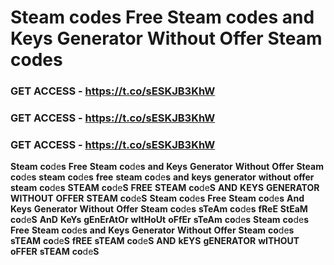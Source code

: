 # <strong>Steam</strong> <strong>co</strong>de<strong>s</strong> <strong>Free</strong> <strong>Steam</strong> <strong>co</strong>de<strong>s</strong> <strong>and</strong> <strong>Keys</strong> <strong>Generator</strong> <strong>Without</strong> <strong>Offer</strong> <strong>Steam</strong> <strong>co</strong>de<strong>s</strong>

### <strong>GET</strong> <strong>ACCESS</strong> <strong>-</strong> <strong>https://t.co/sESKJB3KhW</strong>

### <strong>GET</strong> <strong>ACCESS</strong> <strong>-</strong> <strong>https://t.co/sESKJB3KhW</strong>

### <strong>GET</strong> <strong>ACCESS</strong> <strong>-</strong> <strong>https://t.co/sESKJB3KhW</strong>

<strong>Steam</strong> <strong>co</strong>de<strong>s</strong> <strong>Free</strong> <strong>Steam</strong> <strong>co</strong>de<strong>s</strong> <strong>and</strong> <strong>Keys</strong> <strong>Generator</strong> <strong>Without</strong> <strong>Offer</strong> <strong>Steam</strong> <strong>co</strong>de<strong>s</strong> <strong>steam</strong> <strong>co</strong>de<strong>s</strong> <strong>free</strong> <strong>steam</strong> <strong>co</strong>de<strong>s</strong> <strong>and</strong> <strong>keys</strong> <strong>generator</strong> <strong>without</strong> <strong>offer</strong> <strong>steam</strong> <strong>co</strong>de<strong>s</strong> <strong>STEAM</strong> <strong>co</strong>de<strong>S</strong> <strong>FREE</strong> <strong>STEAM</strong> <strong>co</strong>de<strong>S</strong> <strong>AND</strong> <strong>KEYS</strong> <strong>GENERATOR</strong> <strong>WITHOUT</strong> <strong>OFFER</strong> <strong>STEAM</strong> <strong>co</strong>de<strong>S</strong> <strong>Steam</strong> <strong>co</strong>de<strong>s</strong> <strong>Free</strong> <strong>Steam</strong> <strong>co</strong>de<strong>s</strong> <strong>And</strong> <strong>Keys</strong> <strong>Generator</strong> <strong>Without</strong> <strong>Offer</strong> <strong>Steam</strong> <strong>co</strong>de<strong>s</strong> <strong>sTeAm</strong> <strong>co</strong>de<strong>s</strong> <strong>fReE</strong> <strong>StEaM</strong> <strong>co</strong>de<strong>S</strong> <strong>AnD</strong> <strong>KeYs</strong> <strong>gEnErAtOr</strong> <strong>wItHoUt</strong> <strong>oFfEr</strong> <strong>sTeAm</strong> <strong>co</strong>de<strong>s</strong> <strong>Steam</strong> <strong>co</strong>de<strong>s</strong> <strong>Free</strong> <strong>Steam</strong> <strong>co</strong>de<strong>s</strong> <strong>and</strong> <strong>Keys</strong> <strong>Generator</strong> <strong>Without</strong> <strong>Offer</strong> <strong>Steam</strong> <strong>co</strong>de<strong>s</strong> <strong>sTEAM</strong> <strong>co</strong>de<strong>S</strong> <strong>fREE</strong> <strong>sTEAM</strong> <strong>co</strong>de<strong>S</strong> <strong>AND</strong> <strong>kEYS</strong> <strong>gENERATOR</strong> <strong>wITHOUT</strong> <strong>oFFER</strong> <strong>sTEAM</strong> <strong>co</strong>de<strong>S</strong>